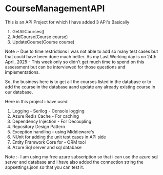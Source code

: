 # CourseManagementAPI

This is an API Project for which I have added 3 API's Basically 

1. GetAllCourses()
2. AddCourse(Course course)
3. UpdateCourse(Course course)

Note :- Due to time restrictions i was not able to add so many test cases but that could have been done much better.
As my Last Working day is on 24th April, 2025 - This week only so didn't get much time to spend on this assessment but can be interviewed for those questions and implementations.

So, the business here is to get all the courses listed in the database or to add the course in the database aand update any already existing course in our database.

Here in this project i have used 

1. Logging - Serilog - Console logging
2. Azure Redis Cache - For caching
3. Dependency Injection - For Decoupling
4. Repository Design Pattern
5. Exception handling - using Middleware's
6. NUnit for adding the unit test cases in API side
7. Entity Framwork Core for - ORM tool
8. Azure Sql server and sql database

Note :- I am using my free azure subscription so that i can use the azure sql server and database and i have also added the connection string the appsettings.json so that you can test it.
